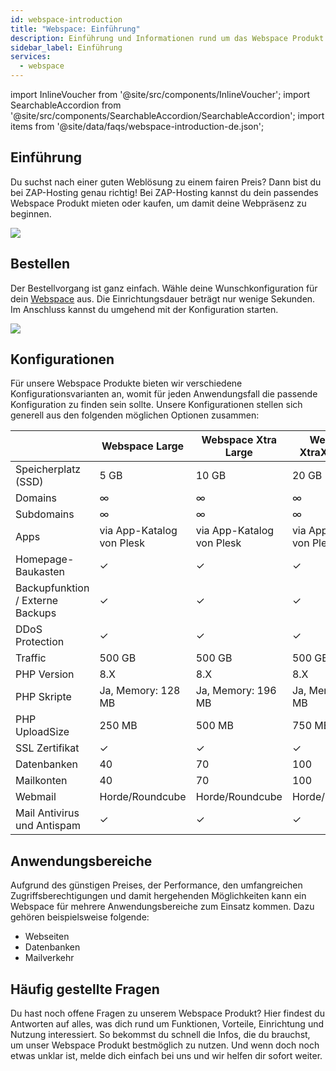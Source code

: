 ```yaml
---
id: webspace-introduction
title: "Webspace: Einführung"
description: Einführung und Informationen rund um das Webspace Produkt von ZAP-Hosting - ZAP-Hosting.com Dokumentation
sidebar_label: Einführung
services:
  - webspace
---
```


import InlineVoucher from '@site/src/components/InlineVoucher';
import SearchableAccordion from '@site/src/components/SearchableAccordion/SearchableAccordion';
import items from '@site/data/faqs/webspace-introduction-de.json';

## Einführung

Du suchst nach einer guten Weblösung zu einem fairen Preis? Dann bist du bei ZAP-Hosting genau richtig! Bei ZAP-Hosting kannst du dein passendes Webspace Produkt mieten oder kaufen, um damit deine Webpräsenz zu beginnen. 

![](https://screensaver01.zap-hosting.com/index.php/s/F7xgZegrYLECQfW/preview)

<InlineVoucher />

## Bestellen

Der Bestellvorgang ist ganz einfach. Wähle deine Wunschkonfiguration für dein [Webspace](https://zap-hosting.com/de/webhosting-webspace-mieten/) aus. Die Einrichtungsdauer beträgt nur wenige Sekunden. Im Anschluss kannst du umgehend mit der Konfiguration starten. 

![](https://screensaver01.zap-hosting.com/index.php/s/5aw46HPDasEHPST/preview)

## Konfigurationen

Für unsere Webspace Produkte bieten wir verschiedene Konfigurationsvarianten an, womit für jeden Anwendungsfall die passende Konfiguration zu finden sein sollte. Unsere Konfigurationen stellen sich generell aus den folgenden möglichen Optionen zusammen:

|                                  | Webspace Large            | Webspace Xtra Large       | Webspace XtraXtra Large   |
| -------------------------------- | ------------------------- | ------------------------- | ------------------------- |
| Speicherplatz (SSD)              | 5 GB                      | 10 GB                     | 20 GB                     |
| Domains                          | ∞                         | ∞                         | ∞                         |
| Subdomains                       | ∞                         | ∞                         | ∞                         |
| Apps                             | via App-Katalog von Plesk | via App-Katalog von Plesk | via App-Katalog von Plesk |
| Homepage-Baukasten               | ✓                         | ✓                         | ✓                         |
| Backupfunktion / Externe Backups | ✓                         | ✓                         | ✓                         |
| DDoS Protection                  | ✓                         | ✓                         | ✓                         |
| Traffic                          | 500 GB                    | 500 GB                    | 500 GB                    |
| PHP Version                      | 8.X                       | 8.X                       | 8.X                       |
| PHP Skripte                      | Ja, Memory: 128 MB        | Ja, Memory: 196 MB        | Ja, Memory: 256 MB        |
| PHP UploadSize                   | 250 MB                    | 500 MB                    | 750 MB                    |
| SSL Zertifikat                   | ✓                         | ✓                         | ✓                         |
| Datenbanken                      | 40                        | 70                        | 100                       |
| Mailkonten                       | 40                        | 70                        | 100                       |
| Webmail                          | Horde/Roundcube           | Horde/Roundcube           | Horde/Roundcube           |
| Mail Antivirus und Antispam      | ✓                         | ✓                         | ✓                         |



## Anwendungsbereiche

Aufgrund des günstigen Preises, der Performance, den umfangreichen Zugriffsberechtigungen und damit hergehenden Möglichkeiten kann ein Webspace für mehrere Anwendungsbereiche zum Einsatz kommen. Dazu gehören beispielsweise folgende: 

- Webseiten 
- Datenbanken
- Mailverkehr

## Häufig gestellte Fragen
Du hast noch offene Fragen zu unserem Webspace Produkt? Hier findest du Antworten auf alles, was dich rund um Funktionen, Vorteile, Einrichtung und Nutzung interessiert. So bekommst du schnell die Infos, die du brauchst, um unser Webspace Produkt bestmöglich zu nutzen. Und wenn doch noch etwas unklar ist, melde dich einfach bei uns und wir helfen dir sofort weiter.
<SearchableAccordion items={items} />

<InlineVoucher />
